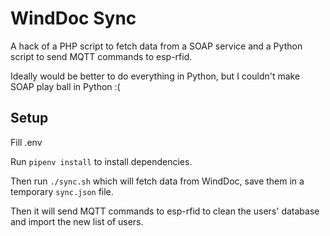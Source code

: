 # WindDoc Sync

A hack of a PHP script to fetch data from a SOAP service and a Python script to send MQTT commands to esp-rfid.

Ideally would be better to do everything in Python, but I couldn't make SOAP play ball in Python :(

## Setup
Fill .env

Run `pipenv install` to install dependencies.

Then run `./sync.sh` which will fetch data from WindDoc, save them in a temporary `sync.json` file.

Then it will send MQTT commands to esp-rfid to clean the users' database and import the new list of users.